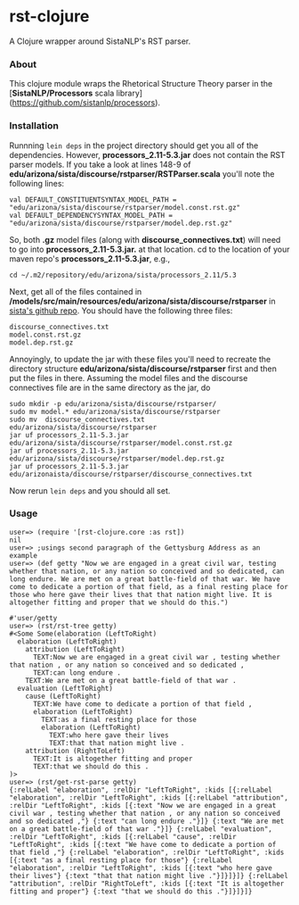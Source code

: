 # rst-clojure

A Clojure wrapper around SistaNLP's RST parser.

### About

This clojure module wraps the Rhetorical Structure Theory parser in the [**SistaNLP/Processors** scala library] (https://github.com/sistanlp/processors).

### Installation

Runnning `lein deps` in the project directory should get you all of the dependencies. However, **processors_2.11-5.3.jar**
does not contain the RST parser models. If you take a look at lines 148-9 of **edu/arizona/sista/discourse/rstparser/RSTParser.scala**
you'll note the following lines:

```
val DEFAULT_CONSTITUENTSYNTAX_MODEL_PATH = "edu/arizona/sista/discourse/rstparser/model.const.rst.gz"
val DEFAULT_DEPENDENCYSYNTAX_MODEL_PATH = "edu/arizona/sista/discourse/rstparser/model.dep.rst.gz"
```

So, both **.gz** model files (along with **discourse_connectives.txt**) will need to go into  **processors_2.11-5.3.jar.** at that location.
cd to the location of your maven repo's **processors_2.11-5.3.jar**, e.g.,

```
cd ~/.m2/repository/edu/arizona/sista/processors_2.11/5.3
```

Next, get all of the files contained in **/models/src/main/resources/edu/arizona/sista/discourse/rstparser** in 
[sista's github repo](https://github.com/sistanlp/processors). You should have the following three files:

```
discourse_connectives.txt	
model.const.rst.gz	
model.dep.rst.gz
```
Annoyingly, to update the jar with these files you'll need to recreate the directory structure **edu/arizona/sista/discourse/rstparser** first
and then put the files in there. Assuming the model files and the discourse connectives file are in the same 
directory as the jar, do

```
sudo mkdir -p edu/arizona/sista/discourse/rstparser/
sudo mv model.* edu/arizona/sista/discourse/rstparser
sudo mv  discourse_connectives.txt  edu/arizona/sista/discourse/rstparser
jar uf processors_2.11-5.3.jar edu/arizona/sista/discourse/rstparser/model.const.rst.gz
jar uf processors_2.11-5.3.jar edu/arizona/sista/discourse/rstparser/model.dep.rst.gz
jar uf processors_2.11-5.3.jar edu/arizonaista/discourse/rstparser/discourse_connectives.txt

```

Now rerun `lein deps` and you should all set.

### Usage 

```
user=> (require '[rst-clojure.core :as rst])
nil
user=> ;usings second paragraph of the Gettysburg Address as an example
user=> (def getty "Now we are engaged in a great civil war, testing whether that nation, or any nation so conceived and so dedicated, can long endure. We are met on a great battle-field of that war. We have come to dedicate a portion of that field, as a final resting place for those who here gave their lives that that nation might live. It is altogether fitting and proper that we should do this.") 
 
#'user/getty
user=> (rst/rst-tree getty)
#<Some Some(elaboration (LeftToRight)
  elaboration (LeftToRight)
    attribution (LeftToRight)
      TEXT:Now we are engaged in a great civil war , testing whether that nation , or any nation so conceived and so dedicated ,
      TEXT:can long endure .
    TEXT:We are met on a great battle-field of that war .
  evaluation (LeftToRight)
    cause (LeftToRight)
      TEXT:We have come to dedicate a portion of that field ,
      elaboration (LeftToRight)
        TEXT:as a final resting place for those
        elaboration (LeftToRight)
          TEXT:who here gave their lives
          TEXT:that that nation might live .
    attribution (RightToLeft)
      TEXT:It is altogether fitting and proper
      TEXT:that we should do this .
)>
user=> (rst/get-rst-parse getty)
{:relLabel "elaboration", :relDir "LeftToRight", :kids [{:relLabel "elaboration", :relDir "LeftToRight", :kids [{:relLabel "attribution", :relDir "LeftToRight", :kids [{:text "Now we are engaged in a great civil war , testing whether that nation , or any nation so conceived and so dedicated ,"} {:text "can long endure ."}]} {:text "We are met on a great battle-field of that war ."}]} {:relLabel "evaluation", :relDir "LeftToRight", :kids [{:relLabel "cause", :relDir "LeftToRight", :kids [{:text "We have come to dedicate a portion of that field ,"} {:relLabel "elaboration", :relDir "LeftToRight", :kids [{:text "as a final resting place for those"} {:relLabel "elaboration", :relDir "LeftToRight", :kids [{:text "who here gave their lives"} {:text "that that nation might live ."}]}]}]} {:relLabel "attribution", :relDir "RightToLeft", :kids [{:text "It is altogether fitting and proper"} {:text "that we should do this ."}]}]}]}
```
